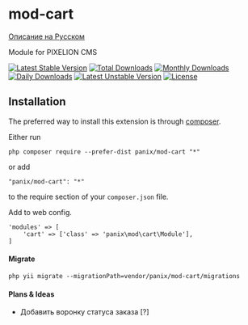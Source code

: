 mod-cart
===========
[Описание на Русском](README_RU.md)

Module for PIXELION CMS

[![Latest Stable Version](https://poser.pugx.org/panix/mod-cart/v/stable)](https://packagist.org/packages/panix/mod-cart)
[![Total Downloads](https://poser.pugx.org/panix/mod-cart/downloads)](https://packagist.org/packages/panix/mod-cart)
[![Monthly Downloads](https://poser.pugx.org/panix/mod-cart/d/monthly)](https://packagist.org/packages/panix/mod-cart)
[![Daily Downloads](https://poser.pugx.org/panix/mod-cart/d/daily)](https://packagist.org/packages/panix/mod-cart)
[![Latest Unstable Version](https://poser.pugx.org/panix/mod-cart/v/unstable)](https://packagist.org/packages/panix/mod-cart)
[![License](https://poser.pugx.org/panix/mod-cart/license)](https://packagist.org/packages/panix/mod-cart)


Installation
------------

The preferred way to install this extension is through [composer](http://getcomposer.org/download/).

Either run

```
php composer require --prefer-dist panix/mod-cart "*"
```

or add

```
"panix/mod-cart": "*"
```

to the require section of your `composer.json` file.

Add to web config.
```
'modules' => [
    'cart' => ['class' => 'panix\mod\cart\Module'],
]
```

#### Migrate
```
php yii migrate --migrationPath=vendor/panix/mod-cart/migrations
```

#### Plans & Ideas
- Добавить воронку статуса заказа [?]